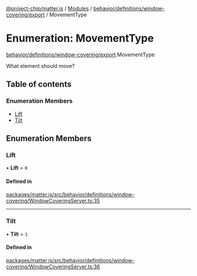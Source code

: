 [@project-chip/matter.js](../README.md) / [Modules](../modules.md) / [behavior/definitions/window-covering/export](../modules/behavior_definitions_window_covering_export.md) / MovementType

# Enumeration: MovementType

[behavior/definitions/window-covering/export](../modules/behavior_definitions_window_covering_export.md).MovementType

What element should move?

## Table of contents

### Enumeration Members

- [Lift](behavior_definitions_window_covering_export.MovementType.md#lift)
- [Tilt](behavior_definitions_window_covering_export.MovementType.md#tilt)

## Enumeration Members

### Lift

• **Lift** = ``0``

#### Defined in

[packages/matter.js/src/behavior/definitions/window-covering/WindowCoveringServer.ts:35](https://github.com/project-chip/matter.js/blob/904d0c9b952b91f28a21803759c5e5c66ee4d272/packages/matter.js/src/behavior/definitions/window-covering/WindowCoveringServer.ts#L35)

___

### Tilt

• **Tilt** = ``1``

#### Defined in

[packages/matter.js/src/behavior/definitions/window-covering/WindowCoveringServer.ts:36](https://github.com/project-chip/matter.js/blob/904d0c9b952b91f28a21803759c5e5c66ee4d272/packages/matter.js/src/behavior/definitions/window-covering/WindowCoveringServer.ts#L36)
